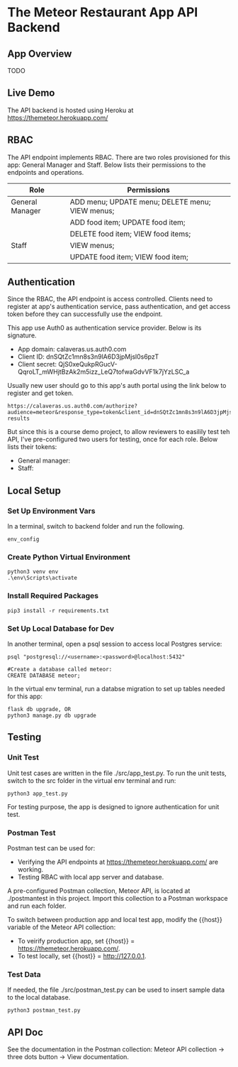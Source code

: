 # The Meteor Restaurant App API Backend

## App Overview
TODO

## Live Demo
The API backend is hosted using Heroku at https://themeteor.herokuapp.com/

## RBAC
The API endpoint implements RBAC. There are two roles provisioned for this app: General Manager and Staff. Below lists their permissions to the endpoints and operations.

| Role            | Permissions                                     |
|-----------------|-------------------------------------------------|
| General Manager | ADD menu; UPDATE menu; DELETE menu; VIEW menus; |
|		          | ADD food item; UPDATE food item; 		        |
|                 | DELETE food item; VIEW food items;		        |
| Staff           | VIEW menus;					                    |
|                 | UPDATE food item; VIEW food item;               |

## Authentication
Since the RBAC, the API endpoint is access controlled. Clients need to register at app's authentication service, pass authentication, and get access token before they can successfully use the endpoint. 

This app use Auth0 as authentication service provider. Below is its signature.
- App domain: calaveras.us.auth0.com
- Client ID: dnSQtZc1mn8s3n9lA6D3jpMjsl0s6pzT
- Client secret: QjS0xeQukpRGucV-QqroLT_mWHjtBzAk2m5izz_LeQ7tofwaGdvVF1k7jYzLSC_a

Usually new user should go to this app's auth portal using the link below to register and get token. 

```
https://calaveras.us.auth0.com/authorize?audience=meteor&response_type=token&client_id=dnSQtZc1mn8s3n9lA6D3jpMjsl0s6pzT&redirect_uri=https://themeteor.herokuapp.com/login-results
```

But since this is a course demo project, to allow reviewers to easilily test teh API, I've pre-configured two users for testing, once for each role. Below lists their tokens:
- General manager: <!-- insert token -->
- Staff: <!-- insert token -->

## Local Setup
### Set Up Environment Vars
In a terminal, switch to backend folder and run the following.
```
env_config
```

### Create Python Virtual Environment
```
python3 venv env
.\env\Scripts\activate
```

### Install Required Packages
```
pip3 install -r requirements.txt
```

### Set Up Local Database for Dev
In another terminal, open a psql session to access local Postgres service:
```
psql "postgresql://<username>:<password>@localhost:5432"

#Create a database called meteor:
CREATE DATABASE meteor;
```

In the virtual env terminal, run a databse migration to set up tables needed for this app:
```
flask db upgrade, OR
python3 manage.py db upgrade
```

## Testing
### Unit Test
Unit test cases are written in the file ./src/app_test.py. To run the unit tests, switch to the src folder in the virtual env terminal and run:
```
python3 app_test.py
```
For testing purpose, the app is designed to ignore authentication for unit test.

### Postman Test
Postman test can be used for:
- Verifying the API endpoints at https://themeteor.herokuapp.com/ are working.
- Testing RBAC with local app server and database.

<!-- To finish -->
A pre-configured Postman collection, Meteor API, is located at ./postmantest in this project. Import this collection to a Postman workspace and run each folder.

To switch between production app and local test app, modify the {{host}} variable of the Meteor API collection:
- To veirify production app, set {{host}} = https://themeteor.herokuapp.com/.
- To test locally, set {{host}} = http://127.0.0.1.

### Test Data
If needed, the file ./src/postman_test.py can be used to insert sample data to the local database.
```
python3 postman_test.py
```

## API Doc
See the documentation in the Postman collection: Meteor API collection -> three dots button -> View documentation.






